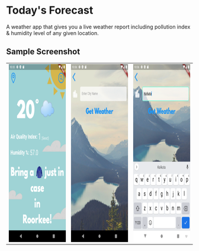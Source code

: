 # Today's Forecast

A weather app that gives you a live weather report including pollution index & humidity level of any given location.

## Sample Screenshot

<table>
  <tr>
    <td><img src="images/screenshot1.png" width=270 height=480></td>
    <td><img src="images/screenshot2.png" width=270 height=480></td>
    <td><img src="images/screenshot3.png" width=270 height=480></td>
  </tr>
</table>

